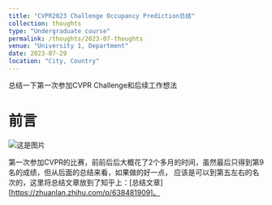 ```yaml
---
title: "CVPR2023 Challenge Occupancy Prediction总结"
collection: thoughts
type: "Undergraduate course"
permalink: /thoughts/2023-07-thoughts
venue: "University 1, Department"
date: 2023-07-29
location: "City, Country"
---
```


总结一下第一次参加CVPR Challenge和后续工作想法

# 前言

![这是图片](/2023-07/rank.jpg "Magic Gardens")

第一次参加CVPR的比赛，前前后后大概花了2个多月的时间，虽然最后只得到第9名的成绩，但从后面的总结来看，如果做的好一点，
应该是可以到第五左右的名次的，这里将总结文章放到了知乎上：[总结文章][https://zhuanlan.zhihu.com/p/638481909]。